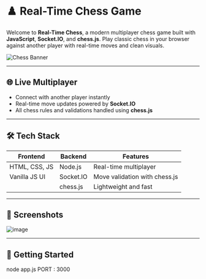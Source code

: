# ♟️ Real-Time Chess Game

Welcome to **Real-Time Chess**, a modern multiplayer chess game built with **JavaScript**, **Socket.IO**, and **chess.js**. Play classic chess in your browser against another player with real-time moves and clean visuals.

![Chess Banner](https://upload.wikimedia.org/wikipedia/commons/thumb/2/20/Chess_klt45.svg/800px-Chess_klt45.svg.png)

---

## 🌐 Live Multiplayer

- Connect with another player instantly
- Real-time move updates powered by **Socket.IO**
- All chess rules and validations handled using **chess.js**

---

## 🛠️ Tech Stack

| Frontend       | Backend        | Features              |
|----------------|----------------|------------------------|
| HTML, CSS, JS  | Node.js        | Real-time multiplayer  |
| Vanilla JS UI  | Socket.IO      | Move validation with chess.js |
|                | chess.js       | Lightweight and fast   |

---

## 📸 Screenshots
![image](https://github.com/user-attachments/assets/e87152ee-8a34-4fd5-a4ed-24be0f60ef87)


---

## 🚀 Getting Started
node app.js 
PORT : 3000

